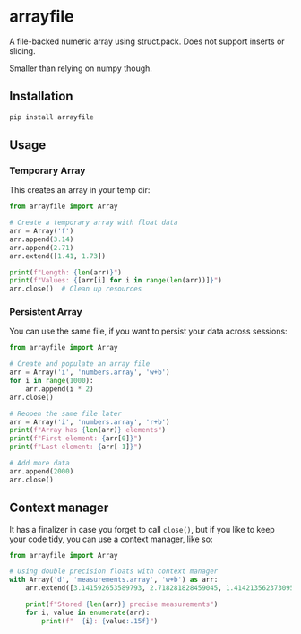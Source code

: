 # arrayfile

A file-backed numeric array using struct.pack. Does not support inserts or
slicing.

Smaller than relying on numpy though.

## Installation

```bash
pip install arrayfile
```

## Usage

### Temporary Array

This creates an array in your temp dir:

```python
from arrayfile import Array

# Create a temporary array with float data
arr = Array('f')
arr.append(3.14)
arr.append(2.71)
arr.extend([1.41, 1.73])

print(f"Length: {len(arr)}")
print(f"Values: {[arr[i] for i in range(len(arr))]}")
arr.close()  # Clean up resources
```

### Persistent Array

You can use the same file, if you want to persist your data across sessions:

```python
from arrayfile import Array

# Create and populate an array file
arr = Array('i', 'numbers.array', 'w+b')
for i in range(1000):
    arr.append(i * 2)
arr.close()

# Reopen the same file later
arr = Array('i', 'numbers.array', 'r+b')
print(f"Array has {len(arr)} elements")
print(f"First element: {arr[0]}")
print(f"Last element: {arr[-1]}")

# Add more data
arr.append(2000)
arr.close()
```

## Context manager

It has a finalizer in case you forget to call `close()`, but if you like to keep
your code tidy, you can use a context manager, like so:

```python
from arrayfile import Array

# Using double precision floats with context manager
with Array('d', 'measurements.array', 'w+b') as arr:
    arr.extend([3.141592653589793, 2.718281828459045, 1.4142135623730951])

    print(f"Stored {len(arr)} precise measurements")
    for i, value in enumerate(arr):
        print(f"  {i}: {value:.15f}")
```

